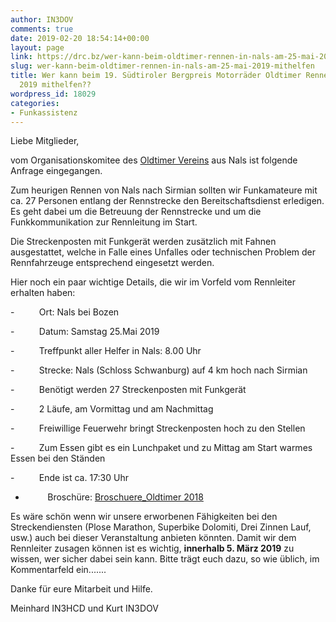```yaml
---
author: IN3DOV
comments: true
date: 2019-02-20 18:54:14+00:00
layout: page
link: https://drc.bz/wer-kann-beim-oldtimer-rennen-in-nals-am-25-mai-2019-mithelfen/
slug: wer-kann-beim-oldtimer-rennen-in-nals-am-25-mai-2019-mithelfen
title: Wer kann beim 19. Südtiroler Bergpreis Motorräder Oldtimer Rennen am 25. Mai
  2019 mithelfen??
wordpress_id: 18029
categories:
- Funkassistenz
---
```


Liebe Mitglieder,

vom Organisationskomitee des [Oldtimer Vereins](http://www.oldtimer-nals.it) aus Nals ist folgende Anfrage eingegangen.

Zum heurigen Rennen von Nals nach Sirmian sollten wir Funkamateure mit ca. 27 Personen entlang der Rennstrecke den Bereitschaftsdienst erledigen. Es geht dabei um die Betreuung der Rennstrecke und um die Funkkommunikation zur Rennleitung im Start.

Die Streckenposten mit Funkgerät werden zusätzlich mit Fahnen ausgestattet, welche in Falle eines Unfalles oder technischen Problem der Rennfahrzeuge entsprechend eingesetzt werden.

Hier noch ein paar wichtige Details, die wir im Vorfeld vom Rennleiter erhalten haben:

-          Ort: Nals bei Bozen

-          Datum: Samstag 25.Mai 2019

-          Treffpunkt aller Helfer in Nals: 8.00 Uhr

-          Strecke: Nals (Schloss Schwanburg) auf 4 km hoch nach Sirmian

-          Benötigt werden 27 Streckenposten mit Funkgerät

-          2 Läufe, am Vormittag und am Nachmittag

-          Freiwillige Feuerwehr bringt Streckenposten hoch zu den Stellen

-          Zum Essen gibt es ein Lunchpaket und zu Mittag am Start warmes Essen bei den Ständen

-          Ende ist ca. 17:30 Uhr

-          Broschüre: [Broschuere_Oldtimer 2018](https://drc.bz/wp-content/uploads/2019/02/Broschuere_Oldtimer-2018.pdf)

Es wäre schön wenn wir unsere erworbenen Fähigkeiten bei den Streckendiensten (Plose Marathon, Superbike Dolomiti, Drei Zinnen Lauf, usw.) auch bei dieser Veranstaltung anbieten könnten. Damit wir dem Rennleiter zusagen können ist es wichtig, **innerhalb 5. März 2019** zu wissen, wer sicher dabei sein kann. Bitte trägt euch dazu, so wie üblich, im Kommentarfeld ein.......

Danke für eure Mitarbeit und Hilfe.

Meinhard IN3HCD und Kurt IN3DOV

